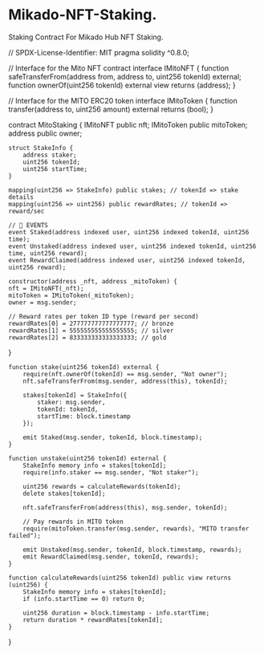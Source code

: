 # Mikado-NFT-Staking.
Staking Contract For Mikado Hub NFT Staking.

// SPDX-License-Identifier: MIT
pragma solidity ^0.8.0;

// Interface for the Mito NFT contract
interface IMitoNFT {
    function safeTransferFrom(address from, address to, uint256 tokenId) external;
    function ownerOf(uint256 tokenId) external view returns (address);
}

// Interface for the MITO ERC20 token
interface IMitoToken {
    function transfer(address to, uint256 amount) external returns (bool);
}

contract MitoStaking {
    IMitoNFT public nft;
    IMitoToken public mitoToken;
    address public owner;

    struct StakeInfo {
        address staker;
        uint256 tokenId;
        uint256 startTime;
    }

    mapping(uint256 => StakeInfo) public stakes; // tokenId => stake details
    mapping(uint256 => uint256) public rewardRates; // tokenId => reward/sec

    // 📣 EVENTS
    event Staked(address indexed user, uint256 indexed tokenId, uint256 time);
    event Unstaked(address indexed user, uint256 indexed tokenId, uint256 time, uint256 reward);
    event RewardClaimed(address indexed user, uint256 indexed tokenId, uint256 reward);

    constructor(address _nft, address _mitoToken) {
    nft = IMitoNFT(_nft);
    mitoToken = IMitoToken(_mitoToken);
    owner = msg.sender;

    // Reward rates per token ID type (reward per second)
    rewardRates[0] = 277777777777777777; // bronze
    rewardRates[1] = 555555555555555555; // silver
    rewardRates[2] = 833333333333333333; // gold
}

    function stake(uint256 tokenId) external {
        require(nft.ownerOf(tokenId) == msg.sender, "Not owner");
        nft.safeTransferFrom(msg.sender, address(this), tokenId);

        stakes[tokenId] = StakeInfo({
            staker: msg.sender,
            tokenId: tokenId,
            startTime: block.timestamp
        });

        emit Staked(msg.sender, tokenId, block.timestamp);
    }

    function unstake(uint256 tokenId) external {
        StakeInfo memory info = stakes[tokenId];
        require(info.staker == msg.sender, "Not staker");

        uint256 rewards = calculateRewards(tokenId);
        delete stakes[tokenId];

        nft.safeTransferFrom(address(this), msg.sender, tokenId);

        // Pay rewards in MITO token
        require(mitoToken.transfer(msg.sender, rewards), "MITO transfer failed");

        emit Unstaked(msg.sender, tokenId, block.timestamp, rewards);
        emit RewardClaimed(msg.sender, tokenId, rewards);
    }

    function calculateRewards(uint256 tokenId) public view returns (uint256) {
        StakeInfo memory info = stakes[tokenId];
        if (info.startTime == 0) return 0;

        uint256 duration = block.timestamp - info.startTime;
        return duration * rewardRates[tokenId];
    }
}
